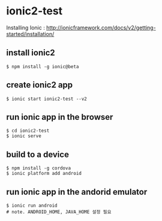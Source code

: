 # ionic2-test
Installing Ionic : http://ionicframework.com/docs/v2/getting-started/installation/

## install ionic2
```
$ npm install -g ionic@beta
```

## create ionic2 app
```
$ ionic start ionic2-test --v2
```

## run ionic app in the browser
```
$ cd ionic2-test
$ ionic serve
```

## build to a device
```
$ npm install -g cordova
$ ionic platform add android
```

## run ionic app in the andorid emulator
```
$ ionic run android
# note. ANDROID_HOME, JAVA_HOME 설정 필요
```
